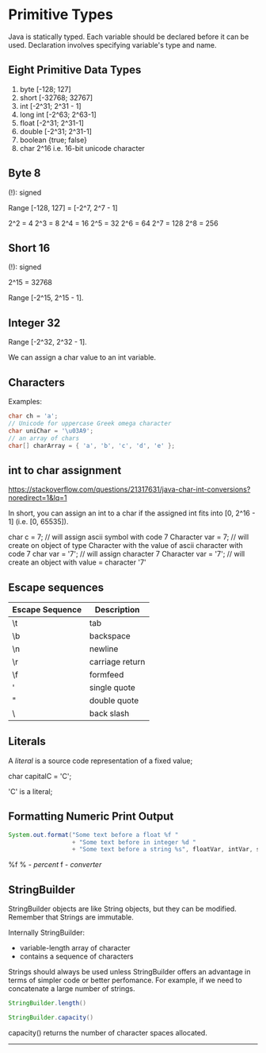 
# Primitive Types

Java is statically typed.
Each variable should be declared before it can be used.
Declaration involves specifying variable's type and name.

## Eight Primitive Data Types

1. byte [-128; 127]
2. short [-32768; 32767]
3. int [-2^31; 2^31 - 1]
4. long int [-2^63; 2^63-1]
5. float [-2^31; 2^31-1]
6. double [-2^31; 2^31-1]
7. boolean {true; false}
8. char 2^16 i.e. 16-bit unicode character

## Byte 8

(!): signed

Range [-128, 127] = [-2^7, 2^7 - 1]

2^2 = 4
2^3 = 8
2^4 = 16
2^5 = 32
2^6 = 64
2^7 = 128
2^8 = 256

## Short 16

(!): signed

2^15 = 32768

Range [-2^15, 2^15 - 1].

## Integer 32

Range [-2^32, 2^32 - 1].

We can assign a char value to an int variable.

## Characters

Examples:

```Java
char ch = 'a';
// Unicode for uppercase Greek omega character
char uniChar = '\u03A9';
// an array of chars
char[] charArray = { 'a', 'b', 'c', 'd', 'e' };
```

## int to char assignment

https://stackoverflow.com/questions/21317631/java-char-int-conversions?noredirect=1&lq=1

In short, you can assign an int to a char if the assigned int fits into [0, 2^16 - 1] (i.e. [0, 65535]).

char c = 7; // will assign ascii symbol with code 7
Character var = 7; // will create on object of type Character with the value of ascii character with code 7
char var = '7'; // will assign character 7
Character var = '7'; // will create an object with value = character '7'


## Escape sequences

| Escape Sequence | Description     |
| --------------- | --------------- |
| \t              | tab             |
| \b              | backspace       |
| \n              | newline         |
| \r              | carriage return |
| \f              | formfeed        |
| \'              | single quote    |
| \"              | double quote    |
| \\              | back slash      |


## Literals

A *literal* is a source code representation of a fixed value;

char capitalC = 'C';

'C' is a literal;


## Formatting Numeric Print Output

```Java
System.out.format("Some text before a float %f "
                  + "Some text before in integer %d "
                  + "Some text before a string %s", floatVar, intVar, stringVar);
```

%f
% - *percent*
f - *converter*

## StringBuilder

StringBuilder objects are like String objects, but they can be modified.
Remember that Strings are immutable.

Internally StringBuilder:
- variable-length array of character
- contains a sequence of characters

Strings should always be used unless StringBuilder offers an advantage in terms of simpler code or better perfomance.
For example, if we need to concatenate a large number of strings.

```Java
StringBuilder.length()
```

```Java
StringBuilder.capacity()
```

capacity() returns the number of character spaces allocated.
















---
